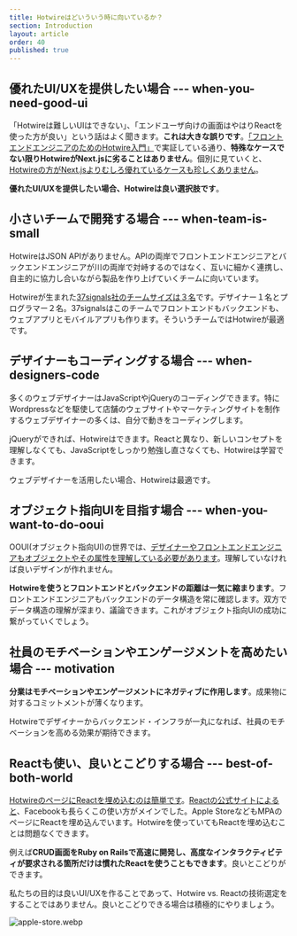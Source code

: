 ```yaml
---
title: Hotwireはどいういう時に向いているか？
section: Introduction
layout: article
order: 40
published: true
---
```


## 優れたUI/UXを提供したい場合 --- when-you-need-good-ui

「Hotwireは難しいUIはできない」、「エンドユーザ向けの画面はやはりReactを使った方が良い」という話はよく聞きます。**これは大きな誤りです**。[「フロントエンドエンジニアのためのHotwire入門」](https://hotwire-n-next.castle104.com)で実証している通り、**特殊なケースでない限りHotwireがNext.jsに劣ることはありません**。個別に見ていくと、[Hotwireの方がNext.jsよりむしろ優れているケースも珍しくありません](https://hotwire-n-next.castle104.com/)。

**優れたUI/UXを提供したい場合、Hotwireは良い選択肢です**。

## 小さいチームで開発する場合 --- when-team-is-small

HotwireはJSON APIがありません。APIの両岸でフロントエンドエンジニアとバックエンドエンジニアが川の両岸で対峙するのではなく、互いに細かく連携し、自主的に協力し合いながら製品を作り上げていくチームに向いています。

Hotwireが生まれた[37signals社のチームサイズは３名](https://medium.com/signal-v-noise/threes-company-df77db78d1af)です。デザイナー１名とプログラマー２名。37signalsはこのチームでフロントエンドもバックエンドも、ウェブアプリとモバイルアプリも作ります。そういうチームではHotwireが最適です。

## デザイナーもコーディングする場合 --- when-designers-code

多くのウェブデザイナーはJavaScriptやjQueryのコーディングできます。特にWordpressなどを駆使して店舗のウェブサイトやマーケティングサイトを制作するウェブデザイナーの多くは、自分で動きをコーディングします。

jQueryができれば、Hotwireはできます。Reactと異なり、新しいコンセプトを理解しなくても、JavaScriptをしっかり勉強し直さなくても、Hotwireは学習できます。

ウェブデザイナーを活用したい場合、Hotwireは最適です。

## オブジェクト指向UIを目指す場合 --- when-you-want-to-do-ooui

OOUI(オブジェクト指向UI)の世界では、[デザイナーやフロントエンドエンジニアもオブジェクトやその属性を理解している必要があります](https://techblog.yahoo.co.jp/entry/2023011830396626/)。理解していなければ良いデザインが作れません。

**Hotwireを使うとフロントエンドとバックエンドの距離は一気に縮まります**。フロントエンドエンジニアもバックエンドのデータ構造を常に確認します。双方でデータ構造の理解が深まり、議論できます。これがオブジェクト指向UIの成功に繋がっていくでしょう。

## 社員のモチベーションやエンゲージメントを高めたい場合 --- motivation

**分業はモチベーションやエンゲージメントにネガティブに作用します**。成果物に対するコミットメントが薄くなります。

Hotwireでデザイナーからバックエンド・インフラが一丸になれば、社員のモチベーションを高める効果が期待できます。

## Reactも使い、良いとこどりする場合 --- best-of-both-world

[HotwireのページにReactを埋め込むのは簡単です](/other_libraries/using_with_react)。[Reactの公式サイトによると](https://ja.react.dev/learn/add-react-to-an-existing-project#using-react-for-a-part-of-your-existing-page)、Facebookも長らくこの使い方がメインでした。Apple StoreなどもMPAのページにReactを埋め込んでいます。Hotwireを使っていてもReactを埋め込むことは問題なくできます。

例えば**CRUD画面をRuby on Railsで高速に開発し、高度なインタラクティビティが要求される箇所だけは慣れたReactを使うこともできます**。良いとこどりができます。

私たちの目的は良いUI/UXを作ることであって、Hotwire vs. Reactの技術選定をすることではありません。良いとこどりできる場合は積極的にやりましょう。

![apple-store.webp](content_images/apple-store.webp "max-w-[500px] mx-auto")

